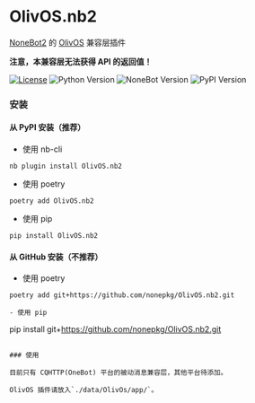 # OlivOS.nb2

[NoneBot2](https://github.com/nonebot/nonebot2) 的 [OlivOS](https://github.com/OlivOS-Team/OlivOS) 兼容层插件

**注意，本兼容层无法获得 API 的返回值！**

[![License](https://img.shields.io/github/license/nonepkg/OlivOS.nb2)](LICENSE)
![Python Version](https://img.shields.io/badge/python-3.7.3+-blue.svg)
![NoneBot Version](https://img.shields.io/badge/nonebot-2.0.0a13+-red.svg)
![PyPI Version](https://img.shields.io/pypi/v/OlivOS.nb2.svg)

### 安装

#### 从 PyPI 安装（推荐）

- 使用 nb-cli  

```
nb plugin install OlivOS.nb2
```

- 使用 poetry

```
poetry add OlivOS.nb2
```

- 使用 pip

```
pip install OlivOS.nb2
```

#### 从 GitHub 安装（不推荐）

- 使用 poetry

```
poetry add git+https://github.com/nonepkg/OlivOS.nb2.git

- 使用 pip

```
pip install git+https://github.com/nonepkg/OlivOS.nb2.git
```

### 使用

目前只有 CQHTTP(OneBot) 平台的被动消息兼容层，其他平台待添加。

OlivOS 插件请放入`./data/OlivOs/app/`。
